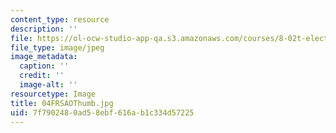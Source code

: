 ```yaml
---
content_type: resource
description: ''
file: https://ol-ocw-studio-app-qa.s3.amazonaws.com/courses/8-02t-electricity-and-magnetism-spring-2005/7f7902480ad58ebf616ab1c334d57225_04FRSAOThumb.jpg
file_type: image/jpeg
image_metadata:
  caption: ''
  credit: ''
  image-alt: ''
resourcetype: Image
title: 04FRSAOThumb.jpg
uid: 7f790248-0ad5-8ebf-616a-b1c334d57225
---
```

